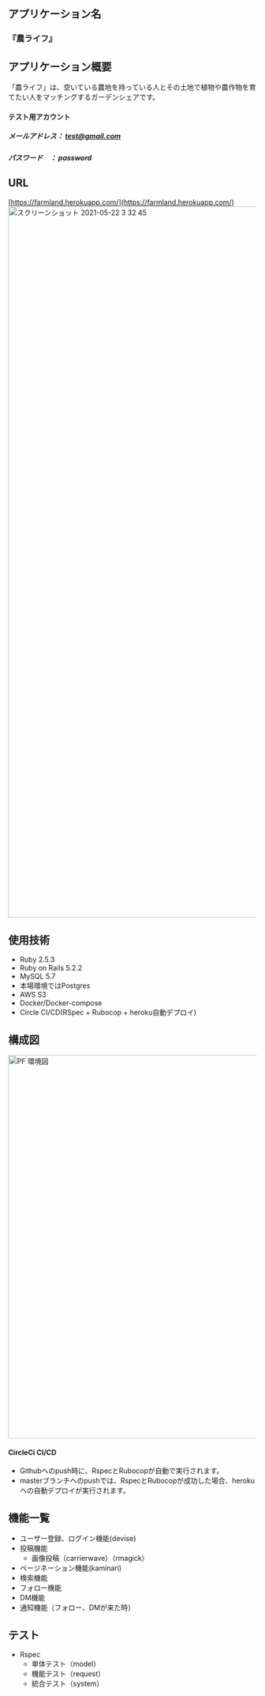 ## アプリケーション名
### 『農ライフ』
## アプリケーション概要
「農ライフ」は、空いている農地を持っている人とその土地で植物や農作物を育てたい人をマッチングするガーデンシェアです。
#### テスト用アカウント
##### メールアドレス： test@gmail.com
##### パスワード　： password
## URL
[https://farmland.herokuapp.com/](https://farmland.herokuapp.com/)
<img width="1440" alt="スクリーンショット 2021-05-22 3 32 45" src="https://user-images.githubusercontent.com/65330638/119183131-a0378100-baae-11eb-9527-551f241f260a.png">
## 使用技術
- Ruby 2.5.3
- Ruby on Rails 5.2.2
- MySQL 5.7
- 本場環境ではPostgres
- AWS S3
- Docker/Docker-compose
- Circle CI/CD(RSpec + Rubocop + heroku自動デプロイ)
## 構成図
<img width="776" alt="PF 環境図" src="https://user-images.githubusercontent.com/65330638/119188209-530add80-bab5-11eb-8db3-d07292a8f15f.png">

#### CircleCi CI/CD

- Githubへのpush時に、RspecとRubocopが自動で実行されます。
- masterブランチへのpushでは、RspecとRubocopが成功した場合、herokuへの自動デプロイが実行されます。
## 機能一覧

- ユーザー登録、ログイン機能(devise)
- 投稿機能 
  - 画像投稿（carrierwave）（rmagick）
- ページネーション機能(kaminari)
- 検索機能
- フォロー機能
- DM機能
- 通知機能（フォロー、DMが来た時）
## テスト

- Rspec
  - 単体テスト（model）
  - 機能テスト（request）
  - 統合テスト（system）

